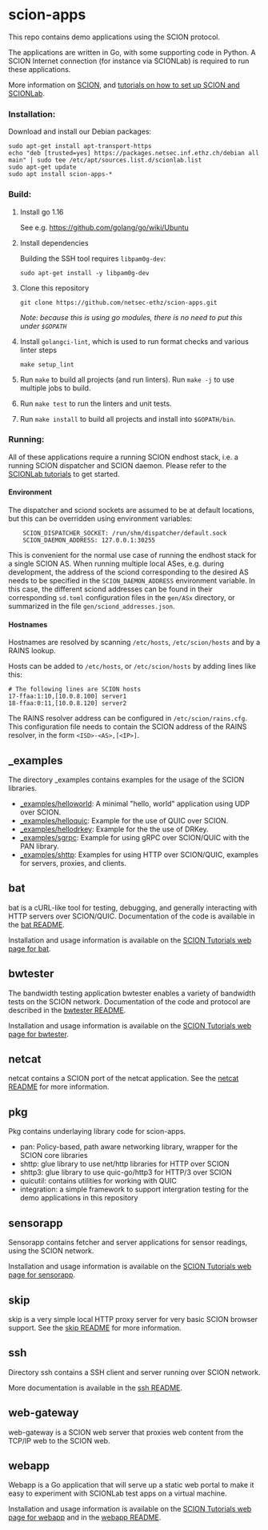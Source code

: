# scion-apps

This repo contains demo applications using the SCION protocol.

The applications are written in Go, with some supporting code in Python. A SCION Internet connection (for instance via SCIONLab) is required to run these applications.

More information on [SCION](https://www.scion-architecture.net/), and [tutorials on how to set up SCION and SCIONLab](https://docs.scionlab.org/).

### Installation:
Download and install our Debian packages:
```shell
sudo apt-get install apt-transport-https
echo "deb [trusted=yes] https://packages.netsec.inf.ethz.ch/debian all main" | sudo tee /etc/apt/sources.list.d/scionlab.list
sudo apt-get update
sudo apt install scion-apps-*
```

### Build:

1. Install go 1.16

    See e.g. https://github.com/golang/go/wiki/Ubuntu

1. Install dependencies

    Building the SSH tool requires `libpam0g-dev`:

    ```shell
    sudo apt-get install -y libpam0g-dev
    ```

1. Clone this repository

   ```shell
   git clone https://github.com/netsec-ethz/scion-apps.git
   ```
   _Note: because this is using go modules, there is no need to put this under `$GOPATH`_

1. Install `golangci-lint`, which is used to run format checks and various linter steps

    ```shell
    make setup_lint
    ```

1. Run `make` to build all projects (and run linters). Run `make -j` to use multiple jobs to build.

1. Run `make test` to run the linters and unit tests.

1. Run `make install` to build all projects and install into `$GOPATH/bin`.


### Running:

All of these applications require a running SCION endhost stack, i.e. a running
SCION dispatcher and SCION daemon.
Please refer to the [SCIONLab tutorials](https://docs.scionlab.org) to get
started.


#### Environment

The dispatcher and sciond sockets are assumed to be at default locations, but
this can be overridden using environment variables:

		SCION_DISPATCHER_SOCKET: /run/shm/dispatcher/default.sock
		SCION_DAEMON_ADDRESS: 127.0.0.1:30255

This is convenient for the normal use case of running the endhost stack for a
single SCION AS.
When running multiple local ASes, e.g. during development, the address of the
sciond corresponding to the desired AS needs to be specified in the
`SCION_DAEMON_ADDRESS` environment variable.
In this case, the different sciond addresses can be found in their
corresponding `sd.toml` configuration files in the `gen/ASx`
directory, or summarized in the file `gen/sciond_addresses.json`.


#### Hostnames
Hostnames are resolved by scanning `/etc/hosts`, `/etc/scion/hosts` and by a RAINS lookup.

Hosts can be added to `/etc/hosts`, or `/etc/scion/hosts` by adding lines like this:

```
# The following lines are SCION hosts
17-ffaa:1:10,[10.0.8.100] server1
18-ffaa:0:11,[10.0.8.120] server2
```

The RAINS resolver address can be configured in `/etc/scion/rains.cfg`.
This configuration file needs to contain the SCION address of the RAINS
resolver, in the form `<ISD>-<AS>,[<IP>]`.


## _examples

The directory _examples contains examples for the usage of the SCION libraries.

* [_examples/helloworld](_examples/helloworld/README.md):
  A minimal "hello, world" application using UDP over SCION.
* [_examples/helloquic](_examples/helloquic/README.md):
  Example for the use of QUIC over SCION.
* [_examples/hellodrkey](_examples/hellodrkey/README.md):
  Example for the the use of DRKey.
* [_examples/sgrpc](_examples/sgrpc/README.md):
  Example for using gRPC over SCION/QUIC with the PAN library.
* [_examples/shttp](_examples/shttp/README.md):
  Examples for using HTTP over SCION/QUIC, examples for servers, proxies, and clients.

## bat

bat is a cURL-like tool for testing, debugging, and generally interacting with HTTP servers over SCION/QUIC. Documentation of the code is available in the [bat README](bat/README.md).

Installation and usage information is available on the [SCION Tutorials web page for bat](https://docs.scionlab.org/content/apps/bat.html).


## bwtester

The bandwidth testing application bwtester enables a variety of bandwidth tests on the SCION network. Documentation of the code and protocol are described in the [bwtester README](bwtester/README.md).

Installation and usage information is available on the [SCION Tutorials web page for bwtester](https://docs.scionlab.org/content/apps/bwtester.html).


## netcat

netcat contains a SCION port of the netcat application. See the [netcat README](netcat/README.md) for more information.


## pkg

Pkg contains underlaying library code for scion-apps.

- pan: Policy-based, path aware networking library, wrapper for the SCION core libraries
- shttp: glue library to use net/http libraries for HTTP over SCION
- shttp3: glue library to use quic-go/http3 for HTTP/3 over SCION
- quicutil: contains utilities for working with QUIC
- integration: a simple framework to support intergration testing for the demo applications in this repository


## sensorapp

Sensorapp contains fetcher and server applications for sensor readings, using the SCION network.

Installation and usage information is available on the [SCION Tutorials web page for sensorapp](https://docs.scionlab.org/content/apps/fetch_sensor_readings.html).

## skip

skip is a very simple local HTTP proxy server for very basic SCION browser support. See the [skip README](skip/README.md) for more information.

## ssh

Directory ssh contains a SSH client and server running over SCION network.

More documentation is available in the [ssh README](ssh/README.md).


## web-gateway

web-gateway is a SCION web server that proxies web content from the TCP/IP web to the SCION web.

## webapp

Webapp is a Go application that will serve up a static web portal to make it easy to experiment with SCIONLab test apps on a virtual machine.

Installation and usage information is available on the [SCION Tutorials web page for webapp](https://docs.scionlab.org/content/apps/as_visualization/webapp.html) and in the [webapp README](webapp/README.md).
